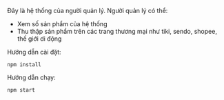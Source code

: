 Đây là hệ thống của người quản lý. Người quản lý có thể:
 - Xem số sản phẩm của hệ thống
 - Thu thập sản phẩm trên các trang thương mại như tiki, sendo, shopee, thế giới di động

Hướng dẫn cài đặt:
```
npm install
```

Hướng dẫn chạy:
```
npm start
```
